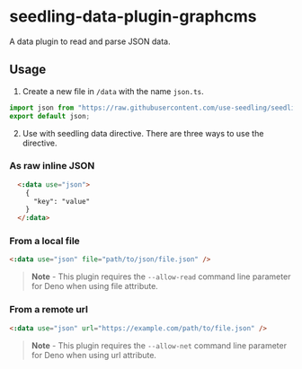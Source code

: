 # seedling-data-plugin-graphcms

A data plugin to read and parse JSON data.

## Usage

1. Create a new file in `/data` with the name `json.ts`.

```ts
import json from "https://raw.githubusercontent.com/use-seedling/seedling-data-plugin-json/master/mod.ts";
export default json;
```

2. Use with seedling data directive. There are three ways to use the directive.

### As raw inline JSON

```html
  <:data use="json">
    {
      "key": "value"
    }
  </:data>
```

### From a local file

```html
<:data use="json" file="path/to/json/file.json" />
```

> **Note** - This plugin requires the `--allow-read` command line parameter for Deno when using file attribute.

### From a remote url

```html
<:data use="json" url="https://example.com/path/to/file.json" />
```

> **Note** - This plugin requires the `--allow-net` command line parameter for Deno when using url attribute.

